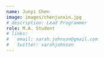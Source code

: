 ```yaml
---
name: Junyi Chen
image: images/chenjunxin.jpg
# description: Lead Programmer
role: M.A. Student
# links:
#   email: sarah.johnson@gmail.com
#   twitter: sarahjohnson
---
```



